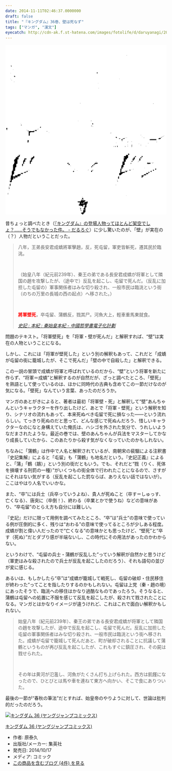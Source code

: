 ```yaml
---
date: 2014-11-11T02:46:37.0000000
draft: false
title: "『キングダム』36巻、壁は死なず"
tags: ["マンガ", "漢文"]
eyecatch: http://cdn-ak.f.st-hatena.com/images/fotolife/d/daruyanagi/20141111/20141111012927.png
---
```

<p><span itemscope itemtype="http://schema.org/Photograph"><img src="20141111012927.png" alt="f:id:daruyanagi:20141111012927p:plain" title="f:id:daruyanagi:20141111012927p:plain" class="hatena-fotolife" itemprop="image"></span></p><p>昔ちょっと調べたとき（<a href="https://blog.daruyanagi.jp/entry/2014/07/06/000703">&#x300E;&#x30AD;&#x30F3;&#x30B0;&#x30C0;&#x30E0;&#x300F;&#x306E;&#x767B;&#x5834;&#x4EBA;&#x7269;&#x3063;&#x3066;&#x307B;&#x3068;&#x3093;&#x3069;&#x67B6;&#x7A7A;&#x3067;&#x3057;&#x3087;&#xFF1F;&hellip;&hellip;&#x305D;&#x3046;&#x3067;&#x3082;&#x306A;&#x304B;&#x3063;&#x305F;&#x4EF6;&#x3002; - &#x3060;&#x308B;&#x308D;&#x3050;</a>）に少し驚いたのが、「壁」が実在の（？）人物だということだった。</p>

<blockquote cite="http://ctext.org/shiji/qin-shi-huang-ben-ji/zh#n4734">
<p>八年，王弟長安君成蟜將軍擊趙，反，死屯留，軍吏皆斬死，遷其民於臨洮。</p><br />
<p>（始皇八年（紀元前239年）、秦王の弟である長安君成蟜が将軍として隣国の趙を攻撃したが、（途中で）反乱を起こし、屯留で死んだ。（反乱に加担した屯留の）軍事関係者はみな切り殺され、一般市民は臨洮という街（のちの万里の長城の西の起点）へ移された。）</p><br />
<p><span style="color: #ff0000"><b>將軍壁死</b></span>，卒屯留、蒲鶴反，戮其尸。河魚大上，輕車重馬東就食。</p>

<cite><a href="http://ctext.org/shiji/qin-shi-huang-ben-ji/zh#n4734">&#x53F2;&#x8A18; : &#x672C;&#x7D00; : &#x79E6;&#x59CB;&#x7687;&#x672C;&#x7D00; - &#x4E2D;&#x570B;&#x54F2;&#x5B78;&#x66F8;&#x96FB;&#x5B50;&#x5316;&#x8A08;&#x5283;</a></cite>
</blockquote>
<p>問題のテキスト。「将軍壁死」を「将軍・壁が死んだ」と解釈すれば、“壁”は実在の人物ということになる。</p><p>しかし、これには「将軍が壁死した」という別の解釈もあって、これだと「成蟜が屯留の街に籠城したが、そこで死んだ」「壁の中で自殺した」と解釈できる。</p><p>この一説の冒頭で成蟜が将軍と呼ばれているのだから、“壁”という将軍を新たに作らず、“将軍＝成蟜”と解釈するのが自然だが、ざっと調べたところ、「壁死」を熟語として使っているのは、ほかに同時代の古典も含めてこの一節だけなのが気になる。「壁死」なんていう言葉、あったのだろうか。</p><p>マンガのあとがきによると、著者は最初「将軍壁・死」と解釈して“壁”あんちゃんというキャラクターを作り出したけど、あとで「将軍・壁死」という解釈を知り、シナリオの流れもあって、本来死ぬべき屯留で死に損なった――という流れらしい。てっきり死ぬのだと思って、どんな感じで死ぬんだろう、惜しいキャラクターなのになと身構えていた俺氏は、ハシゴを外された気分で、うれしいようなだまされたような。最近の巻では、壁のあんちゃんが兵法をマスターしてかなり成長していたから、このあたりから殺す気がなくなっていたのかもしれない。</p><p>ちなみに「蒲鶴」は作中で人名と解釈されているが、南朝宋の裴駰による注釈書『史記集解』によると「屯留」も「蒲鶴」も地名だという。『史記正義』によると、「蒲」「鶴（鶮）」という別の街だともいう。でも、それだと“戮（りく、死体を損壊する刑罰の一種）”がいくつもの街全体で行われたことになるので、さすがにそれはない気がする（反乱を起こした罰ならば、ありえない話ではないが）。ここはやはり人名でいいかな。</p><p>また、“卒”には兵士（兵卒っていうよね）、貴人が死ぬこと（卒す＝しゅっす、亡くなる）、唐突に（卒倒！）、終わる（卒業とかで使うね）などの意味があり、“卒屯留”のとらえ方も自分には難しい。</p><p>『史記』だけに限って用例を調べてみたところ、“卒”は“兵士”の意味で使っている例が圧倒的に多く、残りは“おわる”の意味で使ってるところが少しある程度。成蟜が割と偉い人だったので“亡くなる”の意味かとも思ったけど、“壁死”と“卒す（死ぬ）”だとダブり感が半端ないし、この時代にその用法があったのかわからない。</p><p>というわけで、“屯留の兵士・蒲鶴が反乱した”っていう解釈が自然かと思うけど（軍吏はみな殺されたので兵士が反乱を起こしたのだろう）、それも語句の並びが変に感じる。</p><p>あるいは、もしかしたら“卒”は“成蟜が籠城して戦死し、屯留の破却・住民移住が終わった”ってことを指したりするのかもしれない。屯留は上党（秦・趙の境）にあったそうで、臨洮への移住はかなり過酷なものであったろう。そうなると、蒲鶴は屯留への処置に不服を感じて反乱を起こしたが、殺されて戮されたことになる。マンガとはかなりイメージが違うけれど、これはこれで面白い解釈かもしれない。</p>

<blockquote>
<p>始皇八年（紀元前239年）、秦王の弟である長安君成蟜が将軍として隣国の趙を攻撃したが、途中で反乱を起こし、屯留で死んだ。反乱に加担した屯留の軍事関係者はみな切り殺され、一般市民は臨洮という街へ移された。成蟜が屯留で籠城して死んだあと、町が破却されることに抗議して蒲鶴というものが再び反乱を起こしたが、これもすぐに鎮圧され、その屍は戮せられた。</p><br />
<p>その年は黄河が氾濫し、河魚がたくさん打ち上げられた。西方は飢饉になったので、ひとびとは馬や車を連ねて東方へ向かい、そこで食にありついた。</p>

</blockquote>
<p>最後の一節が“春秋の筆法”だとすれば、始皇帝のやりように対して、世論は批判的だったのだろう。</p><p><div class="hatena-asin-detail"><a href="http://www.amazon.co.jp/exec/obidos/ASIN/4088900278/bestylesnet-22/"><img src="https://images-fe.ssl-images-amazon.com/images/I/61Epn36VWcL._SL160_.jpg" class="hatena-asin-detail-image" alt="キングダム 36 (ヤングジャンプコミックス)" title="キングダム 36 (ヤングジャンプコミックス)"></a><div class="hatena-asin-detail-info"><p class="hatena-asin-detail-title"><a href="http://www.amazon.co.jp/exec/obidos/ASIN/4088900278/bestylesnet-22/">キングダム 36 (ヤングジャンプコミックス)</a></p><ul><li><span class="hatena-asin-detail-label">作者:</span> 原泰久</li><li><span class="hatena-asin-detail-label">出版社/メーカー:</span> 集英社</li><li><span class="hatena-asin-detail-label">発売日:</span> 2014/10/17</li><li><span class="hatena-asin-detail-label">メディア:</span> コミック</li><li><a href="http://d.hatena.ne.jp/asin/4088900278/bestylesnet-22" target="_blank">この商品を含むブログ (4件) を見る</a></li></ul></div><div class="hatena-asin-detail-foot"></div></div></p>
